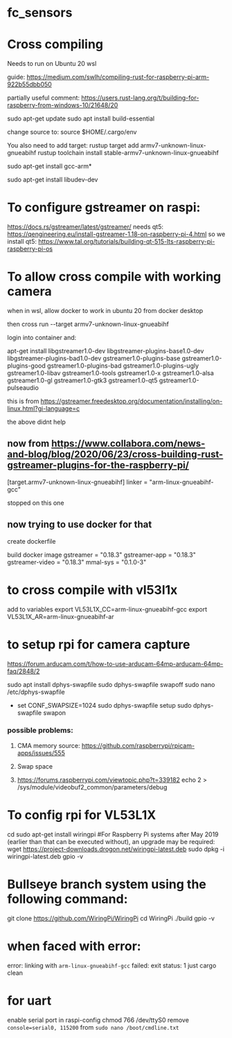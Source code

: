# fc_sensors

# Cross compiling
Needs to run on Ubuntu 20 wsl

guide:
https://medium.com/swlh/compiling-rust-for-raspberry-pi-arm-922b55dbb050

partially useful comment:
https://users.rust-lang.org/t/building-for-raspberry-from-windows-10/21648/20

sudo apt-get update
sudo apt install build-essential


change source to:
source $HOME/.cargo/env

You also need to add target:
rustup target add armv7-unknown-linux-gnueabihf
rustup toolchain install stable-armv7-unknown-linux-gnueabihf


sudo apt-get install gcc-arm*
 

sudo apt-get install libudev-dev

# To configure gstreamer on raspi:
https://docs.rs/gstreamer/latest/gstreamer/
needs qt5:
https://qengineering.eu/install-gstreamer-1.18-on-raspberry-pi-4.html
so we install qt5:
https://www.tal.org/tutorials/building-qt-515-lts-raspberry-pi-raspberry-pi-os

# To allow cross compile with working camera

when in wsl, allow docker to work in ubuntu 20 from docker desktop

then 
cross run --target armv7-unknown-linux-gnueabihf

login into container and:

apt-get install libgstreamer1.0-dev libgstreamer-plugins-base1.0-dev libgstreamer-plugins-bad1.0-dev gstreamer1.0-plugins-base gstreamer1.0-plugins-good gstreamer1.0-plugins-bad gstreamer1.0-plugins-ugly gstreamer1.0-libav gstreamer1.0-tools gstreamer1.0-x gstreamer1.0-alsa gstreamer1.0-gl gstreamer1.0-gtk3 gstreamer1.0-qt5 gstreamer1.0-pulseaudio

this is from 
https://gstreamer.freedesktop.org/documentation/installing/on-linux.html?gi-language=c


the above didnt help
## now from https://www.collabora.com/news-and-blog/blog/2020/06/23/cross-building-rust-gstreamer-plugins-for-the-raspberry-pi/

[target.armv7-unknown-linux-gnueabihf]
linker = "arm-linux-gnueabihf-gcc"

stopped on this one

## now trying to use docker for that
create dockerfile

build docker image
gstreamer = "0.18.3"
gstreamer-app = "0.18.3"
gstreamer-video = "0.18.3"
mmal-sys = "0.1.0-3"

# to cross compile with vl53l1x

add to variables
export VL53L1X_CC=arm-linux-gnueabihf-gcc
export VL53L1X_AR=arm-linux-gnueabihf-ar


# to setup rpi for camera capture
https://forum.arducam.com/t/how-to-use-arducam-64mp-arducam-64mp-faq/2848/2

sudo apt install dphys-swapfile
sudo dphys-swapfile swapoff
sudo nano /etc/dphys-swapfile
 - set CONF_SWAPSIZE=1024
sudo dphys-swapfile setup
sudo dphys-swapfile swapon


### possible problems:
1. CMA memory
source: https://github.com/raspberrypi/rpicam-apps/issues/555

2. Swap space
3. https://forums.raspberrypi.com/viewtopic.php?t=339182
echo 2 > /sys/module/videobuf2_common/parameters/debug

# To config rpi for VL53L1X

cd
sudo apt-get install wiringpi
#For Raspberry Pi systems after May 2019 (earlier than that can be executed without), an upgrade may be required:
wget https://project-downloads.drogon.net/wiringpi-latest.deb
sudo dpkg -i wiringpi-latest.deb
gpio -v

# Bullseye branch system using the following command:
git clone https://github.com/WiringPi/WiringPi
cd WiringPi
./build
gpio -v

# when faced with error:
error: linking with `arm-linux-gnueabihf-gcc` failed: exit status: 1
just cargo clean

# for uart
enable serial port in raspi-config
chmod 766 /dev/ttyS0
remove ```console=serial0, 115200``` from ```sudo nano /boot/cmdline.txt```